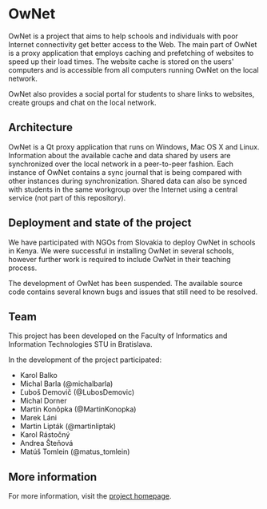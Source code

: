 OwNet
=========

OwNet is a project that aims to help schools and individuals with poor
Internet connectivity get better access to the Web.
The main part of OwNet is a proxy application that employs caching and
prefetching of websites to speed up their load times.
The website cache is stored on the users' computers and is accessible from all
computers running OwNet on the local network.

OwNet also provides a social portal for students to share links to
websites, create groups and chat on the local network.

## Architecture

OwNet is a Qt proxy application that runs on Windows, Mac OS X and Linux.
Information about the available cache and data shared by users are synchronized
over the local network in a peer-to-peer fashion.
Each instance of OwNet contains a sync journal that is being compared with other
instances during synchronization.
Shared data can also be synced with students in the same workgroup over the
Internet using a central service (not part of this repository).

## Deployment and state of the project

We have participated with NGOs from Slovakia to deploy OwNet in schools in Kenya.
We were successful in installing OwNet in several schools, however further work
is required to include OwNet in their teaching process.

The development of OwNet has been suspended.
The available source code contains several known bugs and issues that still need
to be resolved.

## Team

This project has been developed on the Faculty of Informatics and Information
Technologies STU in Bratislava.

In the development of the project participated:

- Karol Balko
- Michal Barla (@michalbarla)
- Ľuboš Demovič (@LubosDemovic)
- Michal Dorner
- Martin Konôpka (@MartinKonopka)
- Marek Láni
- Martin Lipták (@martinliptak)
- Karol Rástočný
- Andrea Šteňová
- Matúš Tomlein (@matus_tomlein)

## More information

For more information, visit the [project homepage](http://ownet.fiit.stuba.sk/).